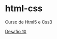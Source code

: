 # html-css
 Curso de Html5 e Css3

<a href="https://reginaldodesouza.github.io/html-css/desafios/10/desafio.html" target="_blank">Desafio 10 </a>